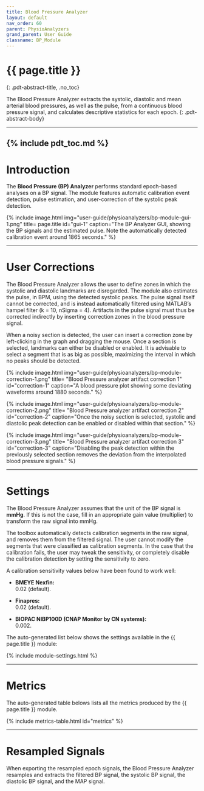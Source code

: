 ```yaml
---
title: Blood Pressure Analyzer
layout: default
nav_order: 60
parent: PhysioAnalyzers
grand_parent: User Guide
classname: BP_Module
---
```


# {{ page.title }}
{: .pdt-abstract-title, .no_toc}

The Blood Pressure Analyzer extracts the systolic, diastolic and mean arterial blood pressures, as well as the pulse, from a continuous blood pressure signal, and calculates descriptive statistics for each epoch.
{: .pdt-abstract-body}

---
{% include pdt_toc.md %}
---

# Introduction
The **Blood Pressure (BP) Analyzer** performs standard epoch-based analyses on a BP signal. The module features automatic calibration event detection, pulse estimation, and user-correction of the systolic peak detection.

{% include image.html
    img="user-guide/physioanalyzers/bp-module-gui-1.png"
    title= page.title
    id="gui-1"
    caption="The BP Analyzer GUI, showing the BP signals and the estimated pulse. Note the automatically detected calibration event around 1865 seconds." %} 

---

# User Corrections #
The Blood Pressure Analyzer allows the user to define zones in which the systolic and diastolic landmarks are disregarded. The module also estimates the pulse, in BPM, using the detected systolic peaks. The pulse signal itself cannot be corrected, and is instead automatically filtered using MATLAB’s hampel filter (k = 10, nSigma = 4). Artifacts in the pulse signal must thus be corrected indirectly by inserting correction zones in the blood pressure signal.

When a noisy section is detected, the user can insert a correction zone by left-clicking in the graph and dragging the mouse. Once a section is selected, landmarks can either be disabled or enabled. It is advisable to select a segment that is as big as possible, maximizing the interval in which no peaks should be detected.

{% include image.html
    img="user-guide/physioanalyzers/bp-module-correction-1.png"
    title= "Blood Pressure analyzer artifact correction 1"
    id="correction-1"
    caption="A blood pressure plot showing some deviating waveforms around 1880 seconds." %}

{% include image.html
    img="user-guide/physioanalyzers/bp-module-correction-2.png"
    title= "Blood Pressure analyzer artifact correction 2"
    id="correction-2"
    caption="Once the noisy section is selected, systolic and diastolic peak detection can be enabled or disabled within that section." %} 


{% include image.html
    img="user-guide/physioanalyzers/bp-module-correction-3.png"
    title= "Blood Pressure analyzer artifact correction 3"
    id="correction-3"
    caption="Disabling the peak detection within the previously selected section removes the deviation from the interpolated blood pressure signals." %} 


<!-- TODO: Write the Processing and Analysis Pipeline section

---

# Processing and Analysis Pipeline

-->

---

# Settings
The Blood Pressure Analyzer assumes that the unit of the BP signal is **mmHg**. If this is not the case, fill in an appropriate gain value (multiplier) to transform the raw signal into mmHg.

<!-- TODO: Explain how the calibration detection works, and what the 0.002 means -->

The toolbox automatically detects calibration segments in the raw signal, and removes them from the filtered signal. The user cannot modify the segments that were classified as calibration segments. In the case that the calibration fails, the user may tweak the sensitivity, or completely disable the calibration detection by setting the sensitivity to zero.

A calibration sensitivity values below have been found to work well:

 - **BMEYE Nexfin:**  
    0.02 (default).

- **Finapres:**  
    0.02 (default).

 - **BIOPAC NIBP100D (CNAP Monitor by CN systems):**  
    0.002.

The auto-generated list below shows the settings available in the {{ page.title }} module:

{% include module-settings.html %}

---

# Metrics
The auto-generated table belows lists all the metrics produced by the {{ page.title }} module.

{% include metrics-table.html id="metrics" %}

---

# Resampled Signals #
When exporting the resampled epoch signals, the Blood Pressure Analyzer resamples and extracts the filtered BP signal, the systolic BP signal, the diastolic BP signal, and the MAP signal.
